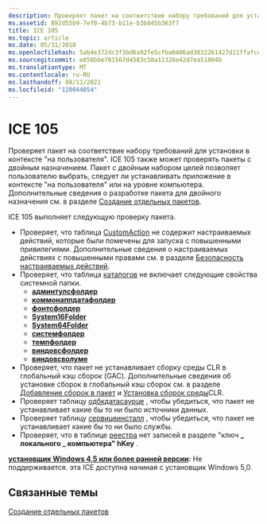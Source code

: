 ```yaml
---
description: Проверяет пакет на соответствие набору требований для установки в контексте "на пользователя".
ms.assetid: 892d55b9-7ef0-4b73-b11e-b3b845b363f7
title: ICE 105
ms.topic: article
ms.date: 05/31/2018
ms.openlocfilehash: 5ab4e372dc3f3bd6a92fe5cfba0406ad3832261427d11ffafcc3a45da062fc89
ms.sourcegitcommit: e858bbe701567d4583c50a11326e42d7ea51804b
ms.translationtype: MT
ms.contentlocale: ru-RU
ms.lasthandoff: 08/11/2021
ms.locfileid: "120044054"
---
```

# <a name="ice-105"></a>ICE 105

Проверяет пакет на соответствие набору требований для установки в контексте "на пользователя". ICE 105 также может проверять пакеты с двойным назначением. Пакет с двойным набором целей позволяет пользователю выбрать, следует ли устанавливать приложение в контексте "на пользователя" или на уровне компьютера. Дополнительные сведения о разработке пакета для двойного назначения см. в разделе [Создание отдельных пакетов](single-package-authoring.md).

ICE 105 выполняет следующую проверку пакета.

-   Проверяет, что таблица [CustomAction](customaction-table.md) не содержит настраиваемых действий, которые были помечены для запуска с повышенными привилегиями. Дополнительные сведения о настраиваемых действиях с повышенными правами см. в разделе [Безопасность настраиваемых действий](custom-action-security.md).
-   Проверяет, что таблица [каталогов](directory-table.md) не включает следующие свойства системной папки.
    -   [**админтулсфолдер**](admintoolsfolder.md)
    -   [**коммонаппдатафолдер**](commonappdatafolder.md)
    -   [**фонтсфолдер**](fontsfolder.md)
    -   [**System16Folder**](system16folder.md)
    -   [**System64Folder**](system64folder.md)
    -   [**системфолдер**](systemfolder.md)
    -   [**темпфолдер**](tempfolder.md)
    -   [**виндовсфолдер**](windowsfolder.md)
    -   [**виндовсволуме**](windowsvolume.md)
-   Проверяет, что пакет не устанавливает сборку среды CLR в глобальный кэш сборок (GAC). Дополнительные сведения об установке сборок в глобальный кэш сборок см. в разделе [Добавление сборок в пакет](adding-assemblies-to-a-package.md) и [Установка сборок среды](installation-of-common-language-runtime-assemblies.md)CLR.
-   Проверяет таблицу [одбкдатасаурце](odbcdatasource-table.md) , чтобы убедиться, что пакет не устанавливает какие бы то ни было источники данных.
-   Проверяет таблицу [сервицеинсталл](serviceinstall-table.md) , чтобы убедиться, что пакет не устанавливает какие бы то ни было службы.
-   Проверяет, что в таблице [реестра](registry-table.md) нет записей в разделе "ключ **\_ локального \_ компьютера" hKey** .

**[установщик Windows 4,5 или более ранней версии](not-supported-in-windows-installer-4-5.md):** Не поддерживается. эта ICE доступна начиная с установщик Windows 5,0.

## <a name="related-topics"></a>Связанные темы

<dl> <dt>

[Создание отдельных пакетов](single-package-authoring.md)
</dt> </dl>

 

 



